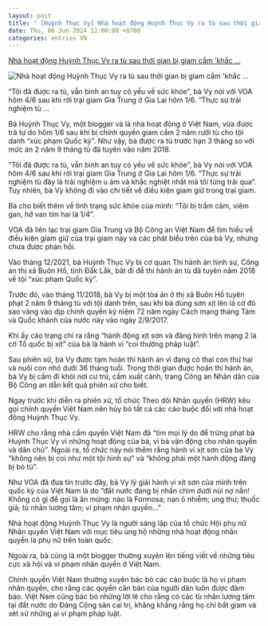 ```yaml
---
layout: post
title: " [Huỳnh Thục Vy] Nhà hoạt động Huỳnh Thục Vy ra tù sau thời gian bị giam cầm 'khắc ..."
date: Thu, 06 Jun 2024 12:00:00 +0700
categories: entries VN
---
```

[Nhà hoạt động Huỳnh Thục Vy ra tù sau thời gian bị giam cầm 'khắc ...](https://www.voatiengviet.com/a/nha-hoat-dong-huynh-thuc-vy-ra-tu-sau-thoi-gian-bi-giam-cam-khac-nghiet-/7644895.html)

![Nhà hoạt động Huỳnh Thục Vy ra tù sau thời gian bị giam cầm 'khắc ...](https://gdb.voanews.com/6A79EE52-5A12-4C38-9239-576618EFC193.jpg)

“Tôi đã được ra tù, vẫn bình an tuy có yếu về sức khỏe”, bà Vy nói với VOA hôm 4/6 sau khi rời trại giam Gia Trung ở Gia Lai hôm 1/6. “Thực sự trải nghiệm tù ...

Bà Huỳnh Thục Vy, một blogger và là nhà hoạt động ở Việt Nam, vừa được trả tự do hôm 1/6 sau khi bị chính quyền giam cầm 2 năm rưỡi tù cho tội danh “xúc phạm Quốc kỳ”. Như vậy, bà được ra tù trước hạn 3 tháng so với mức án 2 năm 9 tháng tù đã tuyên vào năm 2018.

“Tôi đã được ra tù, vẫn bình an tuy có yếu về sức khỏe”, bà Vy nói với VOA hôm 4/6 sau khi rời trại giam Gia Trung ở Gia Lai hôm 1/6. “Thực sự trải nghiệm tù đày là trải nghiệm u ám và khắc nghiệt nhất mà tôi từng trải qua”. Tuy nhiên, bà Vy không đi vào chi tiết về điều kiện giam giữ trong trại giam.

Bà cho biết thêm về tình trạng sức khỏe của mình: “Tôi bị trầm cảm, viêm gan, hở van tim hai lá 1/4”.

VOA đã liên lạc trại giam Gia Trung và Bộ Công an Việt Nam để tìm hiểu về điều kiện giam giữ của trại giam này và các phát biểu trên của bà Vy, nhưng chưa được phản hồi.

Vào tháng 12/2021, bà Huỳnh Thục Vy bị cơ quan Thi hành án hình sự, Công an thị xã Buôn Hồ, tỉnh Đắk Lắk, bắt đi để thi hành án tù đã tuyên năm 2018 về tội “xúc phạm Quốc kỳ”.

Trước đó, vào tháng 11/2018, bà Vy bị một tòa án ở thị xã Buôn Hồ tuyên phạt 2 năm 9 tháng tù với tội danh trên, sau khi bà dùng sơn xịt lên lá cờ đỏ sao vàng vào dịp chính quyền kỷ niệm 72 năm ngày Cách mạng tháng Tám và Quốc khánh của nước này vào ngày 2/9/2017.

Khi ấy cáo trạng chỉ ra rằng “hành động xịt sơn và đăng hình trên mạng 2 lá cờ Tổ quốc bị xịt” của bà là hành vi “coi thường pháp luật”.

Sau phiên xử, bà Vy được tạm hoãn thi hành án vì đang có thai con thứ hai và nuôi con nhỏ dưới 36 tháng tuổi. Trong thời gian được hoãn thi hành án, bà Vy bị cấm đi khỏi nơi cư trú, cấm xuất cảnh, trang Công an Nhân dân của Bộ Công an dẫn kết quả phiên xử cho biết.

Ngay trước khi diễn ra phiên xử, tổ chức Theo dõi Nhân quyền (HRW) kêu gọi chính quyền Việt Nam nên hủy bỏ tất cả các cáo buộc đối với nhà hoạt động Huỳnh Thục Vy.

HRW cho rằng nhà cầm quyền Việt Nam đã “tìm mọi lý do để trừng phạt bà Huỳnh Thục Vy vì những hoạt động của bà, vì bà vận động cho nhân quyền và dân chủ”. Ngoài ra, tổ chức này nói thêm rằng hành vi xịt sơn của bà Vy “không nên bị coi như một tội hình sự” và “không phải một hành động đáng bị bỏ tù”.

Như VOA đã đưa tin trước đây, bà Vy lý giải hành vi xịt sơn của mình trên quốc kỳ của Việt Nam là do “đất nước đang bị nhấn chìm dưới núi nợ nần! Không có gì để gọi là ăn mừng: nào là Formosa; nạn ô nhiễm; ung thư; thuốc giả; tù nhân lương tâm; vi phạm nhân quyền…”

Nhà hoạt động Huỳnh Thục Vy là người sáng lập của tổ chức Hội phụ nữ Nhân quyền Việt Nam với mục tiêu ủng hộ những nhà hoạt động nhân quyền là phụ nữ trên toàn quốc.

Ngoài ra, bà cũng là một blogger thường xuyên lên tiếng viết về những tiêu cực xã hội và vi phạm nhân quyền ở Việt Nam.

Chính quyền Việt Nam thường xuyên bác bỏ các cáo buộc là họ vi phạm nhân quyền, cho rằng các quyền căn bản của người dân luôn được đảm bảo. Việt Nam cũng bác bỏ những lời lẽ cho rằng có các tù nhân lương tâm tại đất nước do Đảng Cộng sản cai trị, khăng khăng rằng họ chỉ bắt giam và xét xử những ai vi phạm pháp luật.

